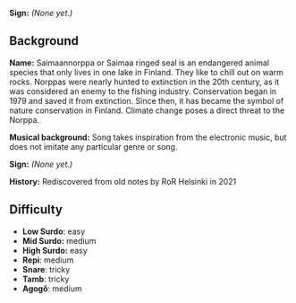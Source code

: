 **Sign:** *(None yet.)*

## Background

**Name:** Saimaannorppa or Saimaa ringed seal is an endangered animal species that only lives in one lake in Finland. They like to chill out on warm rocks. Norppas were nearly hunted to extinction in the 20th century, as it was considered an enemy to the fishing industry. Conservation began in 1979 and saved it from extinction. Since then, it has became the symbol of nature conservation in Finland. Climate change poses a direct threat to the Norppa.

**Musical background:** Song takes inspiration from the electronic music, but does not imitate any particular genre or song.

**Sign:** *(None yet.)*

**History:** Rediscovered from old notes by RoR Helsinki in 2021

## Difficulty

* **Low Surdo**: easy
* **Mid Surdo:** medium
* **High Surdo:** easy
* **Repi**: medium
* **Snare**: tricky
* **Tamb**: tricky
* **Agogô**: medium
